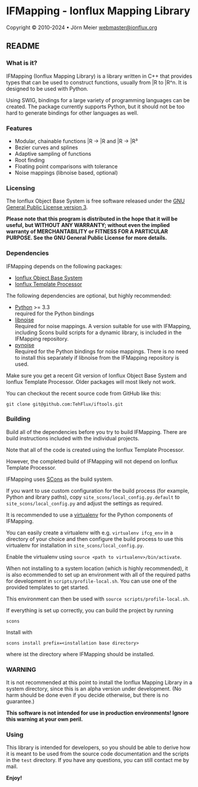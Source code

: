 # IFMapping - Ionflux Mapping Library
Copyright © 2010-2024 • Jörn Meier <webmaster@ionflux.org>

## README

### What is it?

IFMapping (Ionflux Mapping Library) is a library written in C++ that provides types that can be used to construct functions, usually from |R to |R^n. It is designed to be used with Python.

Using SWIG, bindings for a large variety of programming languages can be created. The package currently supports Python, but it should not be too hard to generate bindings for other languages as well.

### Features

+ Modular, chainable functions |R -> |R and |R -> |R³
+ Bezier curves and splines
+ Adaptive sampling of functions
+ Root finding
+ Floating point comparisons with tolerance
+ Noise mappings (libnoise based, optional)

### Licensing

The Ionflux Object Base System is free software released under the [GNU General Public License version 3](docs/gpl-3.0.md).

**Please note that this program is distributed in the hope that it will be useful, but WITHOUT ANY WARRANTY; without even the implied warranty of MERCHANTABILITY or FITNESS FOR A PARTICULAR PURPOSE. See the GNU General Public License for more details.**

### Dependencies

IFMapping depends on the following packages:

+ [Ionflux Object Base System](https://github.com/TehFlux/iftools)
+ [Ionflux Template Processor](https://github.com/TehFlux/iftools)

The following dependencies are optional, but highly recommended:

+ [Python](https://www.python.org/) >= 3.3  
  required for the Python bindings
+ [libnoise](http://libnoise.sourceforge.net)  
  Required for noise mappings. A version suitable for use with IFMapping, including Scons build scripts for a dynamic library, is included in the IFMapping repository.
+ [pynoise](http://home.gna.org/pynoise/)  
  Required for the Python bindings for noise mappings. There is no need to install this separately if libnoise from the IFMapping repository is used.

Make sure you get a recent Git version of Ionflux Object Base System and Ionflux Template Processor. Older packages will most likely not work.

You can checkout the recent source code from GitHub like this:

`git clone git@github.com:TehFlux/iftools.git`

### Building

Build all of the dependencies before you try to build IFMapping. There are build instructions included with the individual projects.

Note that all of the code is created using the Ionflux Template Processor.

However, the completed build of IFMapping will not depend on Ionflux Template Processor.

IFMapping uses [SCons](http://www.scons.org/) as the build system.

If you want to use custom configuration for the build process (for example, Python and ibrary paths), copy `site_scons/local_config.py.default` to `site_scons/local_config.py` and adjust the settings as required.

It is recommended to use a [virtualenv](https://virtualenv.pypa.io/en/latest/) for the Python components of IFMapping.

You can easily create a virtualenv with e.g. `virtualenv ifcg_env` in a directory of your choice and then configure the build process to use this virtualenv for installation in `site_scons/local_config.py`.

Enable the virtualenv using `source <path to virtualenv>/bin/activate`.

When not installing to a system location (which is highly recommended), it is also ecommended to set up an environment with all of the required paths for development in `scripts/profile-local.sh`. You can use one of the provided templates to get started.

This environment can then be used with `source scripts/profile-local.sh`.

If everything is set up correctly, you can build the project by running 

`scons`

Install with

`scons install prefix=<installation base directory>`

where <installation base directory> ist the directory where IFMapping should be installed.

### WARNING
 
 It is not recommended at this point to install the Ionflux Mapping Library in a system directory, since this is an alpha version under development. (No harm should be done even if you decide otherwise, but there is no guarantee.)

 **This software is not intended for use in production environments! Ignore this warning at your own peril.**

### Using

This library is intended for developers, so you should be able to derive how it is meant to be used from the source code documentation and the scripts in the `test` directory. If you have any questions, you can still contact me by mail.

**Enjoy!**